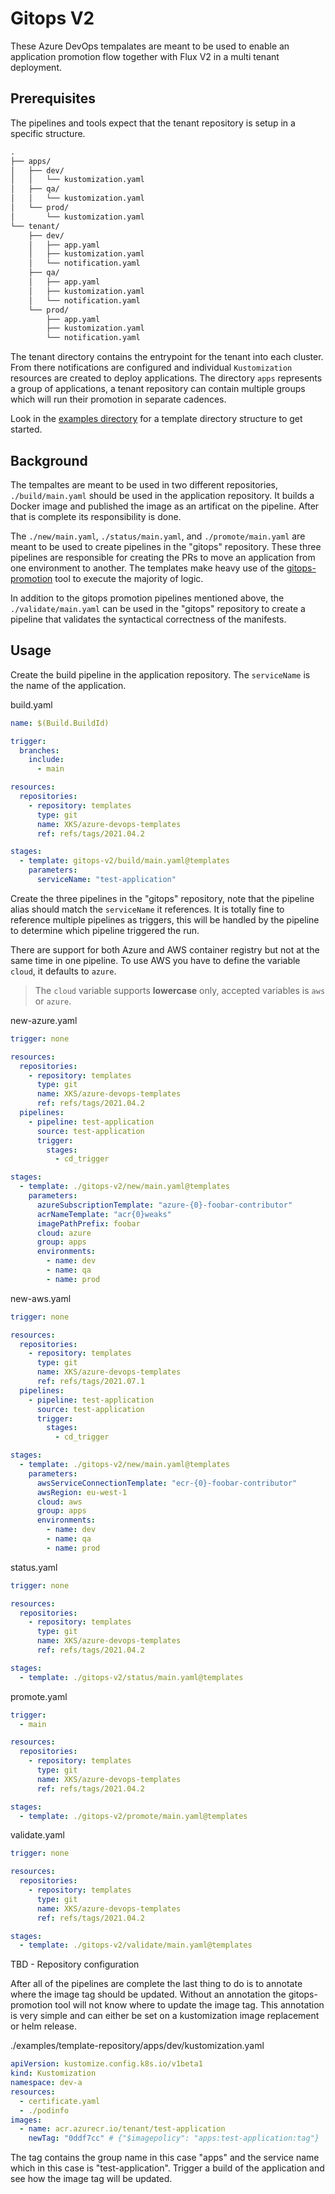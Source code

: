 # Gitops V2

These Azure DevOps tempalates are meant to be used to enable an application promotion flow together with Flux V2 in a multi tenant deployment.

## Prerequisites

The pipelines and tools expect that the tenant repository is setup in a specific structure.

```txt
.
├── apps/
│   ├── dev/
│   │   └── kustomization.yaml
│   ├── qa/
│   │   └── kustomization.yaml
│   └── prod/
│       └── kustomization.yaml
└── tenant/
    ├── dev/
    │   ├── app.yaml
    │   ├── kustomization.yaml
    │   └── notification.yaml
    ├── qa/
    │   ├── app.yaml
    │   ├── kustomization.yaml
    │   └── notification.yaml
    └── prod/
        ├── app.yaml
        ├── kustomization.yaml
        └── notification.yaml
```

The tenant directory contains the entrypoint for the tenant into each cluster. From there notifications are configured and
individual `Kustomization` resources are created to deploy applications. The directory `apps` represents a group of applications,
a tenant repository can contain multiple groups which will run their promotion in separate cadences.

Look in the [examples directory](https://github.com/XenitAB/azure-devops-templates/blob/main/gitops-v2/examples/template-repository) for a template directory structure to get started.

## Background

The tempaltes are meant to be used in two different repositories, `./build/main.yaml` should be used in the application
repository. It builds a Docker image and published the image as an artificat on the pipeline. After that is complete
its responsibility is done.

The `./new/main.yaml`, `./status/main.yaml`, and `./promote/main.yaml` are meant to be used to create pipelines in
the "gitops" repository. These three pipelines are responsible for creating the PRs to move an application from
one environment to another. The templates make heavy use of the [gitops-promotion](https://github.com/XenitAB/gitops-promotion)
tool to execute the majority of logic.

In addition to the gitops promotion pipelines mentioned above, the `./validate/main.yaml` can be used in the "gitops" repository
to create a pipeline that validates the syntactical correctness of the manifests.

## Usage

Create the build pipeline in the application repository. The `serviceName` is the name of the application.

build.yaml

```yaml
name: $(Build.BuildId)

trigger:
  branches:
    include:
      - main

resources:
  repositories:
    - repository: templates
      type: git
      name: XKS/azure-devops-templates
      ref: refs/tags/2021.04.2

stages:
  - template: gitops-v2/build/main.yaml@templates
    parameters:
      serviceName: "test-application"
```

Create the three pipelines in the "gitops" repository, note that the pipeline alias should match the `serviceName` it references.
It is totally fine to reference multiple pipelines as triggers, this will be handled by the pipeline to determine which pipeline
triggered the run.

There are support for both Azure and AWS container registry but not at the same time in one pipeline.
To use AWS you have to define the variable `cloud`, it defaults to `azure`.
> The `cloud` variable supports **lowercase** only, accepted variables is `aws` or `azure`.

new-azure.yaml

```yaml
trigger: none

resources:
  repositories:
    - repository: templates
      type: git
      name: XKS/azure-devops-templates
      ref: refs/tags/2021.04.2
  pipelines:
    - pipeline: test-application
      source: test-application
      trigger:
        stages:
          - cd_trigger

stages:
  - template: ./gitops-v2/new/main.yaml@templates
    parameters:
      azureSubscriptionTemplate: "azure-{0}-foobar-contributor"
      acrNameTemplate: "acr{0}weaks"
      imagePathPrefix: foobar
      cloud: azure
      group: apps
      environments:
        - name: dev
        - name: qa
        - name: prod
```

new-aws.yaml

```yaml
trigger: none

resources:
  repositories:
    - repository: templates
      type: git
      name: XKS/azure-devops-templates
      ref: refs/tags/2021.07.1
  pipelines:
    - pipeline: test-application
      source: test-application
      trigger:
        stages:
          - cd_trigger

stages:
  - template: ./gitops-v2/new/main.yaml@templates
    parameters:
      awsServiceConnectionTemplate: "ecr-{0}-foobar-contributor"
      awsRegion: eu-west-1
      cloud: aws
      group: apps
      environments:
        - name: dev
        - name: qa
        - name: prod
```

status.yaml

```yaml
trigger: none

resources:
  repositories:
    - repository: templates
      type: git
      name: XKS/azure-devops-templates
      ref: refs/tags/2021.04.2

stages:
  - template: ./gitops-v2/status/main.yaml@templates
```

promote.yaml

```yaml
trigger:
  - main

resources:
  repositories:
    - repository: templates
      type: git
      name: XKS/azure-devops-templates
      ref: refs/tags/2021.04.2

stages:
  - template: ./gitops-v2/promote/main.yaml@templates
```

validate.yaml

```yaml
trigger: none

resources:
  repositories:
    - repository: templates
      type: git
      name: XKS/azure-devops-templates
      ref: refs/tags/2021.04.2

stages:
  - template: ./gitops-v2/validate/main.yaml@templates
```

TBD - Repository configuration

After all of the pipelines are complete the last thing to do is to annotate where the image tag should be updated.
Without an annotation the gitops-promotion tool will not know where to update the image tag. This annotation is very
simple and can either be set on a kustomization image replacement or helm release.

./examples/template-repository/apps/dev/kustomization.yaml

```yaml
apiVersion: kustomize.config.k8s.io/v1beta1
kind: Kustomization
namespace: dev-a
resources:
  - certificate.yaml
  - ./podinfo
images:
  - name: acr.azurecr.io/tenant/test-application
    newTag: "0ddf7cc" # {"$imagepolicy": "apps:test-application:tag"}
```

The tag contains the group name in this case "apps" and the service name which in this case is "test-application".
Trigger a build of the application and see how the image tag will be updated.
